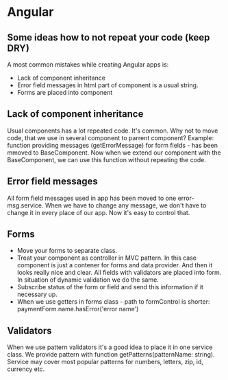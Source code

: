 # Angular

## Some ideas how to not repeat your code (keep DRY)

A most common mistakes while creating Angular apps is:
- Lack of component inheritance
- Error field messages in html part of component is a usual string.
- Forms are placed into component

## Lack of component inheritance
Usual components has a lot repeated code. It's common.
Why not to move code, that we use in several component to parrent component?
Example: function providing messages (getErrorMessage) for form fields - has been mmoved to BaseComponent.
Now when we extend our component with the BaseComponent, we can use this function without repeating the code.

## Error field messages
All form field messages used in app has been moved to one error-msg.service.
When we have to change any message, we don't have to change it in every place of our app.
Now it's easy to control that. 

## Forms
- Move your forms to separate class.
- Treat your component as controller in MVC pattern.
  In this case component is just a contener for forms and data provider. And then it looks really nice and clear.
  All fields with validators are placed into form. In situation of dynamic validation we do the same.
- Subscribe status of the form or field and send this information if it necessary up.
- When we use getters in forms class - path to formControl is shorter: paymentForm.name.hasError('error name')
## Validators
When we use pattern validators it's a good idea to place it in one service class. 
We provide pattern with function getPatterns(patternName: string).
Service may cover most popular patterns for numbers, letters, zip, id, currency etc.
